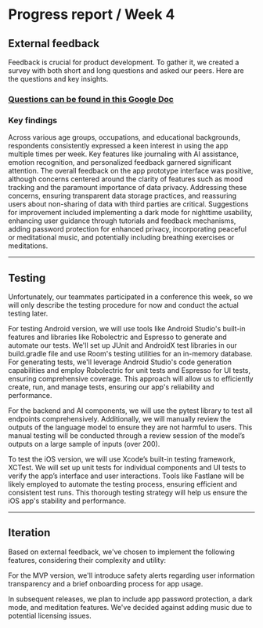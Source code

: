 # Progress report / Week 4

## External feedback

Feedback is crucial for product development. To gather it, we created a survey with both short and long questions and asked our peers. Here are the questions and key insights.

### [Questions can be found in this Google Doc](https://docs.google.com/document/d/1M22KP7II5Llm-k8ytnodT2h_IwuQaESo_rkZug9sgvI/edit?usp=sharing)

### Key findings

Across various age groups, occupations, and educational backgrounds, respondents consistently expressed a keen interest in using the app multiple times per week. Key features like journaling with AI assistance, emotion recognition, and personalized feedback garnered significant attention. The overall feedback on the app prototype interface was positive, although concerns centered around the clarity of features such as mood tracking and the paramount importance of data privacy. Addressing these concerns, ensuring transparent data storage practices, and reassuring users about non-sharing of data with third parties are critical. Suggestions for improvement included implementing a dark mode for nighttime usability, enhancing user guidance through tutorials and feedback mechanisms, adding password protection for enhanced privacy, incorporating peaceful or meditational music, and potentially including breathing exercises or meditations.

---

## Testing

Unfortunately, our teammates participated in a conference this week, so we will only describe the testing procedure for now and conduct the actual testing later.

For testing Android version, we will use tools like Android Studio's built-in features and libraries like Robolectric and Espresso to generate and automate our tests. We'll set up JUnit and AndroidX test libraries in our build.gradle file and use Room's testing utilities for an in-memory database. For generating tests, we'll leverage Android Studio's code generation capabilities and employ Robolectric for unit tests and Espresso for UI tests, ensuring comprehensive coverage. This approach will allow us to efficiently create, run, and manage tests, ensuring our app's reliability and performance.

For the backend and AI components, we will use the pytest library to test all endpoints comprehensively. Additionally, we will manually review the outputs of the language model to ensure they are not harmful to users. This manual testing will be conducted through a review session of the model’s outputs on a large sample of inputs (over 200).

To test the iOS version, we will use Xcode’s built-in testing framework, XCTest. We will set up unit tests for individual components and UI tests to verify the app’s interface and user interactions. Tools like Fastlane will be likely employed to automate the testing process, ensuring efficient and consistent test runs. This thorough testing strategy will help us ensure the iOS app's stability and performance.

---

## **Iteration**

Based on external feedback, we've chosen to implement the following features, considering their complexity and utility:

For the MVP version, we'll introduce safety alerts regarding user information transparency and a brief onboarding process for app usage.

In subsequent releases, we plan to include app password protection, a dark mode, and meditation features. We've decided against adding music due to potential licensing issues.
